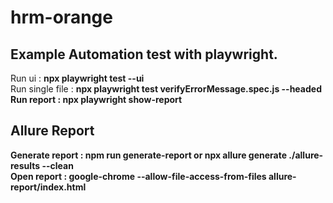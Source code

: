 # hrm-orange

<h2>Example Automation test with playwright.</h2>

Run ui : <b>npx playwright test --ui</b></br>
Run single file : <b>npx playwright test verifyErrorMessage.spec.js --headed<b/></br>
Run report : <b>npx playwright show-report<b/></br>

<h2>Allure Report</h2>

Generate report : npm run generate-report or npx allure generate ./allure-results --clean</br>
Open report : google-chrome --allow-file-access-from-files allure-report/index.html</br>
